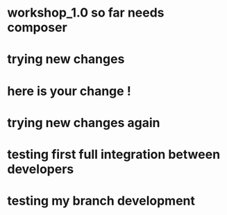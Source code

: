 # workshop_1.0 so far needs composer 
# trying new changes

# here is your change ! 
# trying new changes again 
# testing first full integration between developers
# testing my branch development